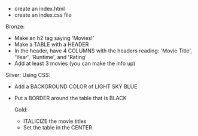 - create an index.html
- create an index.css file

Bronze:

- Make an h2 tag saying 'Movies!'
- Make a TABLE with a HEADER
- In the header, have 4 COLUMNS with the headers reading: 'Movie Title', 'Year', 'Runtime', and 'Rating'
- Add at least 3 movies (you can make the info up)

Silver:
Using CSS:

- Add a BACKGROUND COLOR of LIGHT SKY BLUE
- Put a BORDER around the table that is BLACK

  Gold:

  - ITALICIZE the movie titles
  - Set the table in the CENTER
